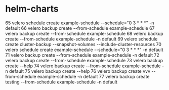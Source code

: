 # helm-charts


   65  velero schedule create example-schedule --schedule="0 3 * * *"  -n default
   66  velero backup create --from-schedule example-schedule
   67  velero backup create --from-schedule example-schedule 
   68  velero backup create --from-schedule example-schedule -n default
   69  velero schedule create cluster-backup --snapshot-volumes --include-cluster-resources
   70  velero schedule create example-schedule --schedule="0 3 * * *"  -n default
   71  velero backup create --from-schedule example-schedule -n default
   72  velero backup create --from-schedule example-schedule
   73  velero backup create --help
   74  velero backup create --from-schedule example-schedule -n default
   75  velero backup create --help
   76  velero backup create  vvv  --from-schedule example-schedule -n default
   77  velero backup create  testing  --from-schedule example-schedule -n default